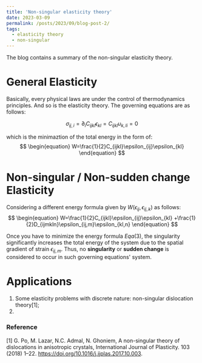 ```yaml
---
title: 'Non-singular elasticity theory'
date: 2023-03-09
permalink: /posts/2023/09/blog-post-2/
tags:
  - elasticity theory
  - non-singular
---
```


The blog contains a summary of the non-singular elasticity theory.

# General Elasticity

Basically, every physical laws are under the control of thermodynamics principles. And so is the elasticity theory. The governing equations are as follows:

$$
\begin{equation}
\sigma_{ij,i}=\partial_{i}C_{ijkl}\epsilon_{kl}=C_{ijkl}u_{k,li}=0
\end{equation}
$$

which is the minimaztion of the total energy in the form of:
$$
\begin{equation}
W=\frac{1}{2}C_{ijkl}\epsilon_{ij}\epsilon_{kl}
\end{equation}
$$

# Non-singular / Non-sudden change Elasticity

Considering a different energy formula given by $W(\epsilon_{ij},\epsilon_{ij,k})$ as follows:
$$
\begin{equation}
W=\frac{1}{2}C_{ijkl}\epsilon_{ij}\epsilon_{kl}
+\frac{1}{2}D_{ijmkln}\epsilon_{ij,m}\epsilon_{kl,n}
\end{equation}
$$

Once you have to minimize the energy formula $Eqa(3)$, the singularity significantly increases the total energy of the system due to the spatial gradient of strain $\epsilon_{ij,m}$. Thus, no **singularity** or **sudden change** is considered to occur in such governing equations' system. 

# Applications
1. Some elasticity problems with discrete nature: non-singular dislocation theory[1];
2. 

### Reference
[1] G. Po, M. Lazar, N.C. Admal, N. Ghoniem, A non-singular theory of dislocations in anisotropic crystals, International Journal of Plasticity. 103 (2018) 1–22. https://doi.org/10.1016/j.ijplas.2017.10.003.





